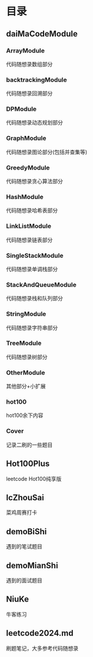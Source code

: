 # 目录
## daiMaCodeModule
### ArrayModule
代码随想录数组部分
### backtrackingModule
代码随想录回溯部分
### DPModule
代码随想录动态规划部分
### GraphModule
代码随想录图论部分(包括并查集等)
### GreedyModule
代码随想录贪心算法部分
### HashModule
代码随想录哈希表部分
### LinkListModule
代码随想录链表部分
### SingleStackModule
代码随想录单调栈部分
### StackAndQueueModule
代码随想录栈和队列部分
### StringModule
代码随想录字符串部分
### TreeModule
代码随想录树部分
### OtherModule
其他部分+小扩展
### hot100
hot100余下内容
### Cover
记录二刷的一些题目
## Hot100Plus
leetcode Hot100纯享版
## lcZhouSai
菜鸡周赛打卡
## demoBiShi
遇到的笔试题目
## demoMianShi
遇到的面试题目
## NiuKe
牛客练习
## leetcode2024.md
刷题笔记，大多参考代码随想录
